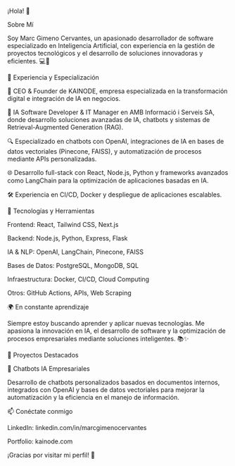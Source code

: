 ¡Hola! 👋

Sobre Mí

Soy Marc Gimeno Cervantes, un apasionado desarrollador de software especializado en Inteligencia Artificial, con experiencia en la gestión de proyectos tecnológicos y el desarrollo de soluciones innovadoras y eficientes. 💻🚀

🔮 Experiencia y Especialización

💪 CEO & Founder de KAINODE, empresa especializada en la transformación digital e integración de IA en negocios.

🤖 IA Software Developer & IT Manager en AMB Informació i Serveis SA, donde desarrollo soluciones avanzadas de IA, chatbots y sistemas de Retrieval-Augmented Generation (RAG).

🔍 Especializado en chatbots con OpenAI, integraciones de IA en bases de datos vectoriales (Pinecone, FAISS), y automatización de procesos mediante APIs personalizadas.

🌐 Desarrollo full-stack con React, Node.js, Python y frameworks avanzados como LangChain para la optimización de aplicaciones basadas en IA.

🛠️ Experiencia en CI/CD, Docker y despliegue de aplicaciones escalables.

📌 Tecnologías y Herramientas

Frontend: React, Tailwind CSS, Next.js

Backend: Node.js, Python, Express, Flask

IA & NLP: OpenAI, LangChain, Pinecone, FAISS

Bases de Datos: PostgreSQL, MongoDB, SQL

Infraestructura: Docker, CI/CD, Cloud Computing

Otros: GitHub Actions, APIs, Web Scraping

🌍 En constante aprendizaje

Siempre estoy buscando aprender y aplicar nuevas tecnologías. Me apasiona la innovación en IA, el desarrollo de software y la optimización de procesos empresariales mediante soluciones inteligentes. 📚✨

🚀 Proyectos Destacados

🔹 Chatbots IA Empresariales

Desarrollo de chatbots personalizados basados en documentos internos, integrados con OpenAI y bases de datos vectoriales para mejorar la automatización y la eficiencia en el manejo de información.

📫 Conéctate conmigo

LinkedIn: linkedin.com/in/marcgimenocervantes

Portfolio: kainode.com

¡Gracias por visitar mi perfil! 🚀
